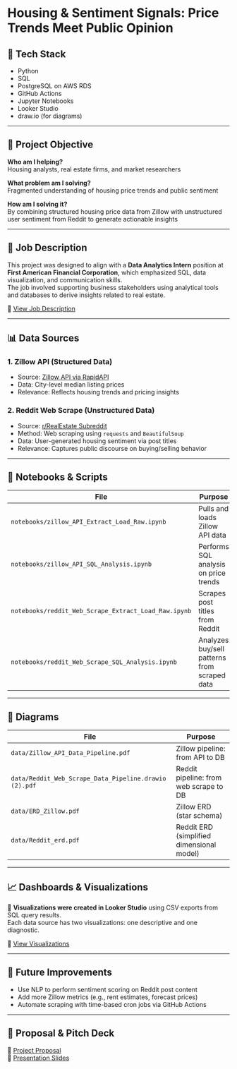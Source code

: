 # Housing & Sentiment Signals: Price Trends Meet Public Opinion

## 🔧 Tech Stack

- Python
- SQL
- PostgreSQL on AWS RDS
- GitHub Actions
- Jupyter Notebooks
- Looker Studio
- draw.io (for diagrams)

---

## 🎯 Project Objective

**Who am I helping?**  
Housing analysts, real estate firms, and market researchers

**What problem am I solving?**  
Fragmented understanding of housing price trends and public sentiment

**How am I solving it?**  
By combining structured housing price data from Zillow with unstructured user sentiment from Reddit to generate actionable insights

---

## 🏢 Job Description

This project was designed to align with a **Data Analytics Intern** position at **First American Financial Corporation**, which emphasized SQL, data visualization, and communication skills.  
The job involved supporting business stakeholders using analytical tools and databases to derive insights related to real estate.

📄 [View Job Description](./proposal/Job%20Description.pdf)

---

## 📊 Data Sources

### 1. Zillow API (Structured Data)
- Source: [Zillow API via RapidAPI](https://rapidapi.com)
- Data: City-level median listing prices
- Relevance: Reflects housing trends and pricing insights

### 2. Reddit Web Scrape (Unstructured Data)
- Source: [r/RealEstate Subreddit](https://www.reddit.com/r/RealEstate/)
- Method: Web scraping using `requests` and `BeautifulSoup`
- Data: User-generated housing sentiment via post titles
- Relevance: Captures public discourse on buying/selling behavior

---

## 📁 Notebooks & Scripts

| File                                                  | Purpose                                      |
|-------------------------------------------------------|----------------------------------------------|
| `notebooks/zillow_API_Extract_Load_Raw.ipynb`         | Pulls and loads Zillow API data              |
| `notebooks/zillow_API_SQL_Analysis.ipynb`             | Performs SQL analysis on price trends        |
| `notebooks/reddit_Web_Scrape_Extract_Load_Raw.ipynb`  | Scrapes post titles from Reddit              |
| `notebooks/reddit_Web_Scrape_SQL_Analysis.ipynb`      | Analyzes buy/sell patterns from scraped data |

---

## 📌 Diagrams

| File                                                  | Purpose                                   |
|-------------------------------------------------------|-------------------------------------------|
| `data/Zillow_API_Data_Pipeline.pdf`                   | Zillow pipeline: from API to DB           |
| `data/Reddit_Web_Scrape_Data_Pipeline.drawio (2).pdf` | Reddit pipeline: from web scrape to DB    |
| `data/ERD_Zillow.pdf`                                 | Zillow ERD (star schema)                  |
| `data/Reddit_erd.pdf`                                 | Reddit ERD (simplified dimensional model) |

---

## 📈 Dashboards & Visualizations

🔗 **Visualizations were created in Looker Studio** using CSV exports from SQL query results.  
Each data source has two visualizations: one descriptive and one diagnostic.

📄 [View Visualizations](./reports/Visualizations.pdf)

---

## 🧠 Future Improvements

- Use NLP to perform sentiment scoring on Reddit post content
- Add more Zillow metrics (e.g., rent estimates, forecast prices)
- Automate scraping with time-based cron jobs via GitHub Actions

---

## 💼 Proposal & Pitch Deck

📄 [Project Proposal](./proposal/Project%20Proposal.pdf)  
📄 [Presentation Slides](./reports/Presentation.pdf)
